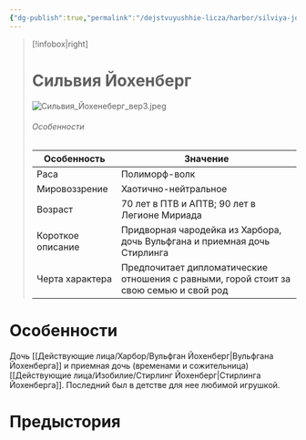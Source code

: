 ```yaml
---
{"dg-publish":true,"permalink":"/dejstvuyushhie-licza/harbor/silviya-johenberg/","dgPassFrontmatter":true}
---
```


> [!infobox|right]
> # Сильвия Йохенберг
> ![Сильвия_Йохенеберг_вер3.jpeg](/img/user/%D0%A1%D0%B8%D0%BB%D1%8C%D0%B2%D0%B8%D1%8F_%D0%99%D0%BE%D1%85%D0%B5%D0%BD%D0%B5%D0%B1%D0%B5%D1%80%D0%B3_%D0%B2%D0%B5%D1%803.jpeg)
> ###### Особенности
> | Особенность | Значение |
> | ---- | ---- |
> | Раса | Полиморф-волк|
> | Мировоззрение | Хаотично-нейтральное |
> | Возраст | 70 лет в ПТВ и АПТВ; 90 лет в Легионе Мириада|
> | Короткое описание |Придворная чародейка из Харбора, дочь Вульфгана и приемная дочь Стирлинга |
> | Черта характера |Предпочитает дипломатические отношения с равными, горой стоит за свою семью и свой род|

# Особенности

Дочь [[Действующие лица/Харбор/Вульфган Йохенберг\|Вульфгана Йохенберга]] и приемная дочь (временами и сожительница) [[Действующие лица/Изобилие/Стирлинг Йохенберг\|Стирлинга Йохенберга]]. Последний был в детстве для нее любимой игрушкой.

# Предыстория

